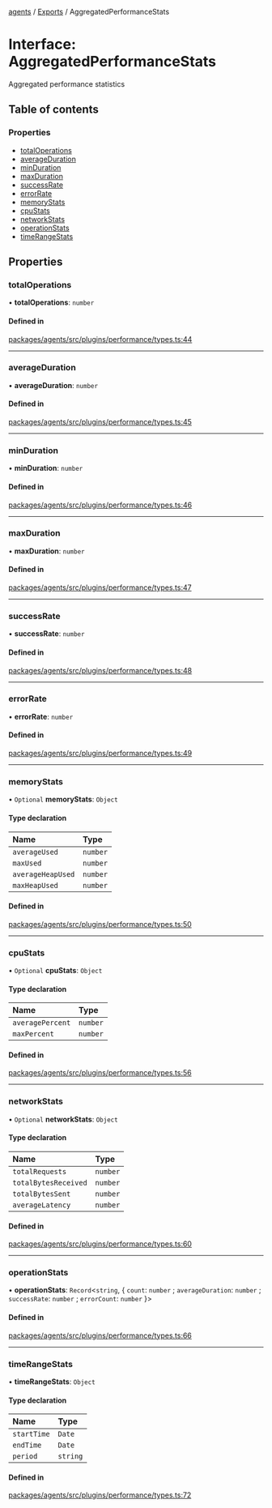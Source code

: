 <!-- 
 ⚠️  AUTO-GENERATED FILE - DO NOT EDIT MANUALLY
 This file is automatically generated by scripts/docs-generator.js
 To make changes, edit the source TypeScript files or update the generator script
-->

[agents](../../) / [Exports](../modules) / AggregatedPerformanceStats

# Interface: AggregatedPerformanceStats

Aggregated performance statistics

## Table of contents

### Properties

- [totalOperations](AggregatedPerformanceStats#totaloperations)
- [averageDuration](AggregatedPerformanceStats#averageduration)
- [minDuration](AggregatedPerformanceStats#minduration)
- [maxDuration](AggregatedPerformanceStats#maxduration)
- [successRate](AggregatedPerformanceStats#successrate)
- [errorRate](AggregatedPerformanceStats#errorrate)
- [memoryStats](AggregatedPerformanceStats#memorystats)
- [cpuStats](AggregatedPerformanceStats#cpustats)
- [networkStats](AggregatedPerformanceStats#networkstats)
- [operationStats](AggregatedPerformanceStats#operationstats)
- [timeRangeStats](AggregatedPerformanceStats#timerangestats)

## Properties

### totalOperations

• **totalOperations**: `number`

#### Defined in

[packages/agents/src/plugins/performance/types.ts:44](https://github.com/woojubb/robota/blob/e1b7b651a85a9b93f075b6523ec8de869e77f12c/packages/agents/src/plugins/performance/types.ts#L44)

___

### averageDuration

• **averageDuration**: `number`

#### Defined in

[packages/agents/src/plugins/performance/types.ts:45](https://github.com/woojubb/robota/blob/e1b7b651a85a9b93f075b6523ec8de869e77f12c/packages/agents/src/plugins/performance/types.ts#L45)

___

### minDuration

• **minDuration**: `number`

#### Defined in

[packages/agents/src/plugins/performance/types.ts:46](https://github.com/woojubb/robota/blob/e1b7b651a85a9b93f075b6523ec8de869e77f12c/packages/agents/src/plugins/performance/types.ts#L46)

___

### maxDuration

• **maxDuration**: `number`

#### Defined in

[packages/agents/src/plugins/performance/types.ts:47](https://github.com/woojubb/robota/blob/e1b7b651a85a9b93f075b6523ec8de869e77f12c/packages/agents/src/plugins/performance/types.ts#L47)

___

### successRate

• **successRate**: `number`

#### Defined in

[packages/agents/src/plugins/performance/types.ts:48](https://github.com/woojubb/robota/blob/e1b7b651a85a9b93f075b6523ec8de869e77f12c/packages/agents/src/plugins/performance/types.ts#L48)

___

### errorRate

• **errorRate**: `number`

#### Defined in

[packages/agents/src/plugins/performance/types.ts:49](https://github.com/woojubb/robota/blob/e1b7b651a85a9b93f075b6523ec8de869e77f12c/packages/agents/src/plugins/performance/types.ts#L49)

___

### memoryStats

• `Optional` **memoryStats**: `Object`

#### Type declaration

| Name | Type |
| :------ | :------ |
| `averageUsed` | `number` |
| `maxUsed` | `number` |
| `averageHeapUsed` | `number` |
| `maxHeapUsed` | `number` |

#### Defined in

[packages/agents/src/plugins/performance/types.ts:50](https://github.com/woojubb/robota/blob/e1b7b651a85a9b93f075b6523ec8de869e77f12c/packages/agents/src/plugins/performance/types.ts#L50)

___

### cpuStats

• `Optional` **cpuStats**: `Object`

#### Type declaration

| Name | Type |
| :------ | :------ |
| `averagePercent` | `number` |
| `maxPercent` | `number` |

#### Defined in

[packages/agents/src/plugins/performance/types.ts:56](https://github.com/woojubb/robota/blob/e1b7b651a85a9b93f075b6523ec8de869e77f12c/packages/agents/src/plugins/performance/types.ts#L56)

___

### networkStats

• `Optional` **networkStats**: `Object`

#### Type declaration

| Name | Type |
| :------ | :------ |
| `totalRequests` | `number` |
| `totalBytesReceived` | `number` |
| `totalBytesSent` | `number` |
| `averageLatency` | `number` |

#### Defined in

[packages/agents/src/plugins/performance/types.ts:60](https://github.com/woojubb/robota/blob/e1b7b651a85a9b93f075b6523ec8de869e77f12c/packages/agents/src/plugins/performance/types.ts#L60)

___

### operationStats

• **operationStats**: `Record`\<`string`, \{ `count`: `number` ; `averageDuration`: `number` ; `successRate`: `number` ; `errorCount`: `number`  }\>

#### Defined in

[packages/agents/src/plugins/performance/types.ts:66](https://github.com/woojubb/robota/blob/e1b7b651a85a9b93f075b6523ec8de869e77f12c/packages/agents/src/plugins/performance/types.ts#L66)

___

### timeRangeStats

• **timeRangeStats**: `Object`

#### Type declaration

| Name | Type |
| :------ | :------ |
| `startTime` | `Date` |
| `endTime` | `Date` |
| `period` | `string` |

#### Defined in

[packages/agents/src/plugins/performance/types.ts:72](https://github.com/woojubb/robota/blob/e1b7b651a85a9b93f075b6523ec8de869e77f12c/packages/agents/src/plugins/performance/types.ts#L72)
